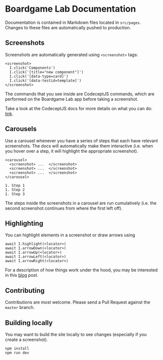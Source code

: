 # Boardgame Lab Documentation

Documentation is contained in Markdown files located in `src/pages`.
Changes to these files are automatically pushed to production.

## Screenshots

Screenshots are automatically generated using `<screenshot>` tags:

```
<screenshot>
  I.click('Components')
  I.click('[title="new component"]')
  I.click('[data-type=card]')
  I.click('[data-testid=template]')
</screenshot>
```

The commands that you see inside are CodeceptJS commands, which are
performed on the Boardgame Lab app before taking a screenshot.

Take a look at the CodeceptJS docs for more details on what you can
do: [link](https://codecept.io/playwright/).

## Carousels

Use a carousel whenever you have a series of steps that each have
relevant screenshots. The docs will automatically make them
interactive (i.e. when you hover over a step, it will highlight
the appropriate screenshot).

```
<carousel>
  <screenshot> ...  </screenshot>
  <screenshot> ...  </screenshot>
  <screenshot> ...  </screenshot>
</carousel>

1. Step 1
1. Step 2
1. Step 3
```

The steps inside the screenshots in a carousel are run cumulatively
(i.e. the second screenshot continues from where the first left off).

## Highlighting

You can highlight elements in a screenshot or draw arrows using

```
await I.highlight(<locator>)
await I.arrowDown(<locator>)
await I.arrowUp(<locator>)
await I.arrowLeft(<locator>)
await I.arrowRight(<locator>)
```

For a description of how things work under the hood, you may be interested
in this [blog](https://nicolodavis.com/blog/autogenerating-screenshots/) post.

## Contributing

Contributions are most welcome. Please send a Pull Request against
the `master` branch.

## Building locally

You may want to build the site locally to see changes (especially if you
create a screenshot).

```
npm install
npm run dev
```
